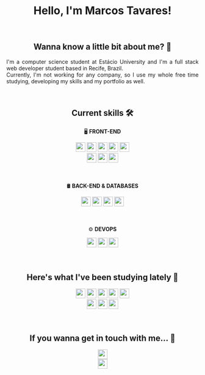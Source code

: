 <h1 align="center">Hello, I'm Marcos Tavares!</h1>
<br />
<h2 align="center">Wanna know a little bit about me? 🤝</h2>
<p align="justify">
  I'm a computer science student at Estácio University and I'm a full stack web developer student based in Recife, Brazil.<br />
  Currently, I'm not working for any company, so I use my whole free time studying, developing my skills and my portfolio as well.
  <br />
</p>
<br />
<h2 align="center">Current skills 🛠️</h2>
<p align="center">
  🖥️ <b>FRONT-END</b>
</p>
<div align="center">
  <img src="https://img.shields.io/badge/Sass-CC6699.svg?style=for-the-badge&logo=Sass&logoColor=white" height="25">
  <img src="https://img.shields.io/badge/Tailwind%20CSS-369EFF.svg?style=for-the-badge&logo=Tailwind-CSS&logoColor=white" height="25">
  <img src="https://img.shields.io/badge/styled%20components-DB7093.svg?style=for-the-badge&logo=styled-components&logoColor=white" height="25">
  <img src="https://img.shields.io/badge/JavaScript-F7DF1E.svg?style=for-the-badge&logo=JavaScript&logoColor=black" height="25">
  <img src="https://img.shields.io/badge/TypeScript-3178C6.svg?style=for-the-badge&logo=TypeScript&logoColor=white" height="25"><br />
  <img src="https://img.shields.io/badge/React-61DAFB.svg?style=for-the-badge&logo=React&logoColor=black" height="25">
  <img src="https://img.shields.io/badge/Vite-646CFF.svg?style=for-the-badge&logo=Vite&logoColor=white" height="25">
  <img src="https://img.shields.io/badge/Next.js-000000.svg?style=for-the-badge&logo=nextdotjs&logoColor=white" height="25">
</div>
<br /><br />
<p align="center">
  🛢️ <b>BACK-END & DATABASES</b>
</p>
<div align="center">
  <img src="https://img.shields.io/badge/Node.js-339933.svg?style=for-the-badge&logo=nodedotjs&logoColor=white" height="25">
  <img src="https://img.shields.io/badge/Express-000000.svg?style=for-the-badge&logo=Express&logoColor=white" height="25">
  <img src="https://img.shields.io/badge/Mongoose-F04D35.svg?style=for-the-badge&logo=Mongoose&logoColor=white" height="25">
  <img src="https://img.shields.io/badge/MongoDB-47A248.svg?style=for-the-badge&logo=MongoDB&logoColor=white" height="25">
</div>
<br /><br />
<p align="center">
  ⚙️ <b>DEVOPS</b>
</p>
<div align="center">
  <img src="https://img.shields.io/badge/Git-F05032.svg?style=for-the-badge&logo=Git&logoColor=white" height="25">
  <img src="https://img.shields.io/badge/GitHub-181717.svg?style=for-the-badge&logo=GitHub&logoColor=white" height="25">
  <img src="https://img.shields.io/badge/Conventional%20Commits-FE5196.svg?style=for-the-badge&logo=Conventional-Commits&logoColor=white" height="25">
</div>
<br /><br />
<h2 align="center">Here's what I've been studying lately 🎯</h2>
<p align="center">
  <img src="https://img.shields.io/badge/MUI-007FFF.svg?style=for-the-badge&logo=MUI&logoColor=white" height="25">
  <img src="https://img.shields.io/badge/Redux-764ABC.svg?style=for-the-badge&logo=Redux&logoColor=white" height="25">
  <img src="https://img.shields.io/badge/PostgreSQL-4169E1.svg?style=for-the-badge&logo=PostgreSQL&logoColor=white" height="25">
  <img src="https://img.shields.io/badge/SQLite-003B57.svg?style=for-the-badge&logo=SQLite&logoColor=white" height="25">
  <img src="https://img.shields.io/badge/GraphQL-E10098.svg?style=for-the-badge&logo=GraphQL&logoColor=white" height="25"><br />
  <img src="https://img.shields.io/badge/Docker-2496ED.svg?style=for-the-badge&logo=Docker&logoColor=white" height="25">
  <img src="https://img.shields.io/badge/Amazon%20AWS-FF9900.svg?style=for-the-badge&logo=Amazon-AWS&logoColor=white" height="25">
  <img src="https://img.shields.io/badge/Jest-C21325.svg?style=for-the-badge&logo=Jest&logoColor=whitee" height="25">
</p>
<br />
<h2 align="center">If you wanna get in touch with me... 📳</h2>
<p align="center">
  <a href="https://www.linkedin.com/in/devmarcostavaress/">
    <img src="https://img.shields.io/badge/LinkedIn-0A66C2.svg?style=for-the-badge&logo=LinkedIn&logoColor=white" height="25">
  </a><br />
  <a href="https://medium.com/@dev.marcostavares">
    <img src="https://img.shields.io/badge/Medium-000000.svg?style=for-the-badge&logo=Medium&logoColor=white" height="25">
  </a>
</p>
